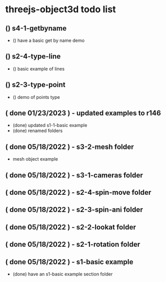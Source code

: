# threejs-object3d todo list

## () s4-1-getbyname
* () have a basic get by name demo

## () s2-4-type-line
* () basic example of lines

## () s2-3-type-point
* () demo of points type

## ( done 01/23/2023 ) - updated examples to r146
* (done) updated s1-1-basic example
* (done) renamed folders

## ( done 05/18/2022 ) - s3-2-mesh folder
* mesh object example

## ( done 05/18/2022 ) - s3-1-cameras folder

## ( done 05/18/2022 ) - s2-4-spin-move folder

## ( done 05/18/2022 ) - s2-3-spin-ani folder

## ( done 05/18/2022 ) - s2-2-lookat folder

## ( done 05/18/2022 ) - s2-1-rotation folder

## ( done 05/18/2022 ) - s1-basic example
* (done) have an s1-basic example section folder
